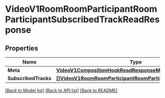 # VideoV1RoomRoomParticipantRoomParticipantSubscribedTrackReadResponse

## Properties

Name | Type | Description | Notes
------------ | ------------- | ------------- | -------------
**Meta** | [**VideoV1CompositionHookReadResponseMeta**](video_v1_composition_hookReadResponse_meta.md) |  | [optional] 
**SubscribedTracks** | [**[]VideoV1RoomRoomParticipantRoomParticipantSubscribedTrack**](video.v1.room.room_participant.room_participant_subscribed_track.md) |  | [optional] 

[[Back to Model list]](../README.md#documentation-for-models) [[Back to API list]](../README.md#documentation-for-api-endpoints) [[Back to README]](../README.md)


